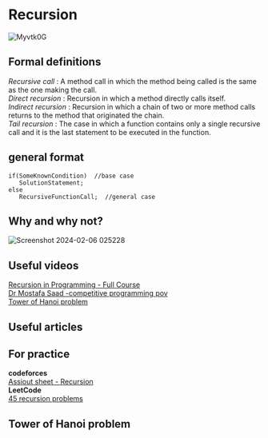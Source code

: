 # Recursion
![Myvtk0G](https://github.com/HelanaNady/DataStructure/assets/137416623/fbca26fb-09fc-43a6-a9ae-c8744a4c7029)

## Formal definitions 
*Recursive call* : A method call in which the method being called is the same as the one making the call.  <br />
*Direct recursion* : Recursion in which a method directly calls itself.  <br />
*Indirect recursion* : Recursion in which a chain of two or more method calls returns to the method that originated the chain.  <br />
*Tail recursion* : The case in which a function contains only a single recursive call and it is the last statement to be executed in the function.  <br />

## general format
```
if(SomeKnownCondition)  //base case
   SolutionStatement;
else
   RecursiveFunctionCall;  //general case
```


## Why and why not?
![Screenshot 2024-02-06 025228](https://github.com/HelanaNady/DataStructure/assets/137416623/2a2c6245-499a-4ddd-b55f-820931ef81a8)


## Useful videos 
[Recursion in Programming - Full Course](https://youtu.be/IJDJ0kBx2LM?si=NEXHFnrRiT8Sf8KG) <br />
[Dr Mostafa Saad -competitive programming pov](https://www.youtube.com/watch?v=hyk46UmJPS4&list=PLPt2dINI2MIZPFq6HyUB1Uhxdh1UDnZMS&index=24) <br />
[Tower of Hanoi problem](https://youtu.be/q6RicK1FCUs?si=nYdiK7xfuIQxfj-G) <br /> 

## Useful articles

## For practice 
**codeforces** <br /> 
[Assiout sheet - Recursion](https://codeforces.com/group/MWSDmqGsZm/contest/223339) <br /> 
**LeetCode** <br /> 
[45 recursion problems](https://leetcode.com/tag/recursion/) <br />


## Tower of Hanoi problem

